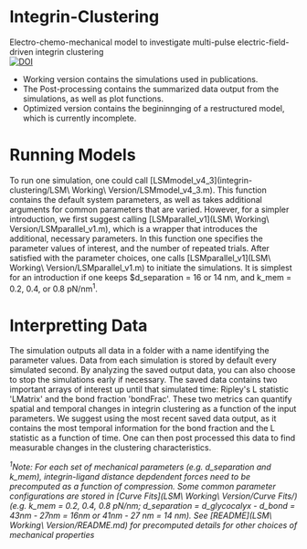 # Integrin-Clustering  
Electro-chemo-mechanical model to investigate multi-pulse electric-field-driven integrin clustering  
[![DOI](https://zenodo.org/badge/269767974.svg)](https://zenodo.org/badge/latestdoi/269767974)

* Working version contains the simulations used in publications.
* The Post-processing contains the summarized data output from the simulations, as well as plot functions.
* Optimized version contains the begininnging of a restructured model, which is currently incomplete.

# Running Models
To run one simulation, one could call [LSMmodel_v4_3](integrin-clustering/LSM\ Working\ Version/LSMmodel_v4_3.m). This function contains the default system parameters, as well as takes additional arguments for common parameters that are varied. However, for a simpler introduction, we first suggest calling [LSMparallel_v1](LSM\ Working\ Version/LSMparallel_v1.m), which is a wrapper that introduces the additional, necessary parameters.
In this function one specifies the parameter values of interest, and the number of repeated trials.
After satisfied with the parameter choices, one calls [LSMparallel_v1](LSM\ Working\ Version/LSMparallel_v1.m) to initiate the simulations. It is simplest for an introduction if one keeps $d_separation = 16 or 14 nm, and k_mem = 0.2, 0.4, or 0.8 pN/nm<sup>1</sup>.

# Interpretting Data
The simulation outputs all data in a folder with a name identifying the parameter values. Data from each simulation is stored by default every simulated second. By analyzing the saved output data, you can also choose to stop the simulations early if necessary.
The saved data contains two important arrays of interest up until that simulated time: Ripley's L statistic 'LMatrix' and the bond fraction 'bondFrac'. 
These two metrics can quantify spatial and temporal changes in integrin clustering as a function of the input parameters.
We suggest using the most recent saved data output, as it contains the most temporal information for the bond fraction and the L statistic as a function of time.
One can then post processed this data to find measurable changes in the clustering characteristics.

*<sup>1</sup>Note: For each set of mechanical parameters (e.g. d_separation and k_mem), integrin-ligand distance depdendent forces need to be precomputed as a function of compression. Some common parameter configurations are stored in [Curve Fits](LSM\ Working\ Version/Curve Fits/) (e.g. k_mem = 0.2, 0.4, 0.8 pN/nm; d_separation = d_glycocalyx - d_bond = 43nm - 27nm = 16nm or 41nm - 27 nm = 14 nm). See [README](LSM\ Working\ Version/README.md) for precomputed details for other choices of mechanical properties*
